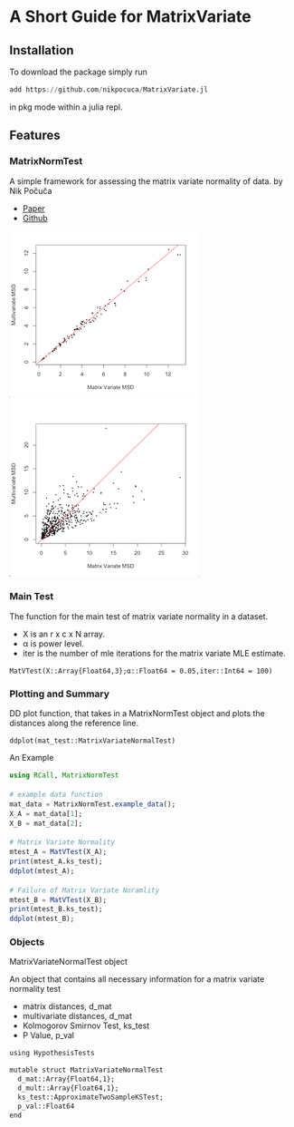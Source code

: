 # A Short Guide for MatrixVariate

## Installation
To download the package simply run
```julia
add https://github.com/nikpocuca/MatrixVariate.jl
```
in pkg mode within a julia repl.

## Features

### MatrixNormTest

A simple framework for assessing the matrix variate normality of data.
by Nik Počuča

- [Paper](https://www.google.com)
- [Github](https://github.com/nikpocuca/MatrixNormTest.jl)

![](norm.png) ![](nnorm.png)

### Main Test
The function for the main test of matrix variate normality in a dataset.
- X is an r x c x N array.
- α is power level.
- iter is the number of mle iterations for the matrix variate MLE estimate.

```@docs
MatVTest(X::Array{Float64,3};α::Float64 = 0.05,iter::Int64 = 100)
```

### Plotting and Summary
DD plot function, that takes in a MatrixNormTest object and plots the distances along the reference line.
```@docs
ddplot(mat_test::MatrixVariateNormalTest)
```
An Example
```julia
using RCall, MatrixNormTest

# example data function
mat_data = MatrixNormTest.example_data();
X_A = mat_data[1];
X_B = mat_data[2];

# Matrix Variate Normality
mtest_A = MatVTest(X_A);
print(mtest_A.ks_test);
ddplot(mtest_A);

# Failure of Matrix Variate Noramlity
mtest_B = MatVTest(X_B);
print(mtest_B.ks_test);
ddplot(mtest_B);

```

### Objects
MatrixVariateNormalTest object

An object that contains all necessary information for a matrix variate normality test

- matrix distances, d_mat
- multivariate distances, d_mat
- Kolmogorov Smirnov Test, ks_test
- P Value, p_val
```@setup norm_struct
using HypothesisTests
```
```@example norm_struct
mutable struct MatrixVariateNormalTest
  d_mat::Array{Float64,1};
  d_mult::Array{Float64,1};
  ks_test::ApproximateTwoSampleKSTest;
  p_val::Float64
end
```
